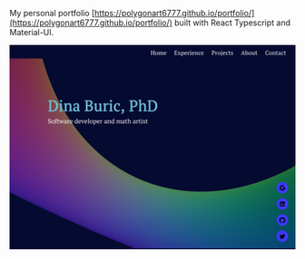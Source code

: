 My personal portfolio [https://polygonart6777.github.io/portfolio/](https://polygonart6777.github.io/portfolio/) built with React Typescript and Material-UI.

![portfolioImage](src/images/portfolioImage.png?raw=true 'Portfolio Image')
